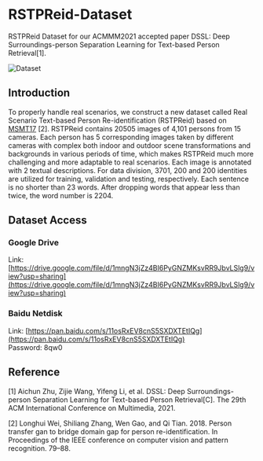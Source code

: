 # RSTPReid-Dataset
RSTPReid Dataset for our ACMMM2021 accepted paper DSSL: Deep Surroundings-person Separation Learning for Text-based Person Retrieval[1].  

![Dataset](https://github.com/NjtechCVLab/RSTPReid-Dataset/blob/main/Imgs/MM2021Dataset.png)

## Introduction

To properly handle real scenarios, we construct a new dataset called Real Scenario Text-based Person Re-identification (RSTPReid) based on [MSMT17](https://openaccess.thecvf.com/content_cvpr_2018/papers/Wei_Person_Transfer_GAN_CVPR_2018_paper.pdf) [2]. RSTPReid contains 20505 images of 4,101 persons from 15 cameras. Each person has 5 corresponding images taken by different cameras with complex both indoor and outdoor scene transformations and backgrounds in various periods of time, which makes RSTPReid much more challenging and more adaptable to real scenarios. Each image is annotated with 2 textual descriptions. For data division, 3701, 200 and 200 identities are utilized for training, validation and testing, respectively. Each sentence is no shorter than 23 words. After dropping words that appear less than twice, the word number is 2204.

## Dataset Access

### Google Drive
Link: [https://drive.google.com/file/d/1mngN3jZz4BI6PyGNZMKsvRR9JbvLSlg9/view?usp=sharing](https://drive.google.com/file/d/1mngN3jZz4BI6PyGNZMKsvRR9JbvLSlg9/view?usp=sharing)

### Baidu Netdisk
Link: [https://pan.baidu.com/s/11osRxEV8cnS5SXDXTEtIQg](https://pan.baidu.com/s/11osRxEV8cnS5SXDXTEtIQg)  
Password: 8qw0  

## Reference

[1] Aichun Zhu, Zijie Wang, Yifeng Li, et al. DSSL: Deep Surroundings-person Separation Learning for Text-based Person Retrieval[C]. The 29th ACM International Conference on
Multimedia, 2021. 

[2] Longhui Wei, Shiliang Zhang, Wen Gao, and Qi Tian. 2018. Person transfer gan to bridge domain gap for person re-identification. In Proceedings of the IEEE conference on computer vision and pattern recognition. 79–88.
